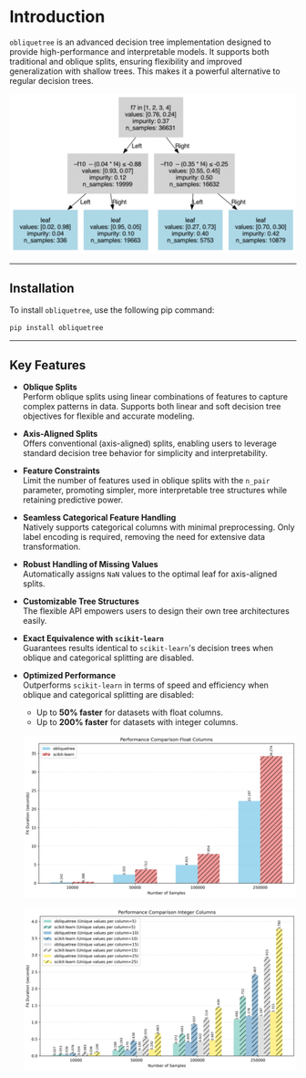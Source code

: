 # Introduction

`obliquetree` is an advanced decision tree implementation designed to provide high-performance and interpretable models. It supports both traditional and oblique splits, ensuring flexibility and improved generalization with shallow trees. This makes it a powerful alternative to regular decision trees.

![Tree Visualization](_static/tree_visual.png)

-----
## Installation 
To install `obliquetree`, use the following pip command:

```bash
pip install obliquetree
```
-----

## **Key Features**

- **Oblique Splits**  
  Perform oblique splits using linear combinations of features to capture complex patterns in data. Supports both linear and soft decision tree objectives for flexible and accurate modeling.

- **Axis-Aligned Splits**  
  Offers conventional (axis-aligned) splits, enabling users to leverage standard decision tree behavior for simplicity and interpretability.

- **Feature Constraints**  
  Limit the number of features used in oblique splits with the `n_pair` parameter, promoting simpler, more interpretable tree structures while retaining predictive power.

- **Seamless Categorical Feature Handling**  
  Natively supports categorical columns with minimal preprocessing. Only label encoding is required, removing the need for extensive data transformation.

- **Robust Handling of Missing Values**  
  Automatically assigns `NaN` values to the optimal leaf for axis-aligned splits.

- **Customizable Tree Structures**  
  The flexible API empowers users to design their own tree architectures easily.

- **Exact Equivalence with `scikit-learn`**  
  Guarantees results identical to `scikit-learn`'s decision trees when oblique and categorical splitting are disabled.

- **Optimized Performance**  
  Outperforms `scikit-learn` in terms of speed and efficiency when oblique and categorical splitting are disabled:
  - Up to **50% faster** for datasets with float columns.
  - Up to **200% faster** for datasets with integer columns.

  ![Performance Comparison (Float)](_static/sklearn_perf/performance_comparison_float.png)

  ![Performance Comparison (Integer)](_static/sklearn_perf/performance_comparison_int.png)